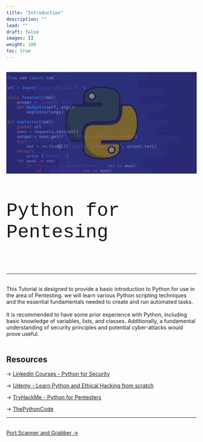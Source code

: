 ```yaml
---
title: "Introduction"
description: ""
lead: ""
draft: false
images: []
weight: 100
toc: true
---
```


<br>
<div class="img-border">
  <img src="pythonpentesting.png"/>
</div>
<br>
<p style="font-family: Courier New; font-size: 50px">Python for Pentesing</p>

<br>

---

<br>
This Tutorial is designed to provide a basic introduction to Python for use in the area of Pentesting. we will learn various Python scripting techniques and the essential fundamentals needed to create and run automated tasks. 
<br><br>
It is recommended to have some prior experience with Python, including basic knowledge of variables, lists, and classes. Additionally, a fundamental understanding of security principles and potential cyber-attacks would prove useful.
<br><br>

 ## Resources

&rarr; <a href="https://www.linkedin.com/learning/python-for-security/python-for-security?autoplay=true&u=102947196" target="_blank">Linkedin Courses - Python for Security</a>

&rarr; <a href="https://bit.ly/EthicalHackingPython" target="_blank">Udemy - Learn Python and Ethical Hacking from scratch</a>

&rarr; <a href="https://tryhackme.com/room/pythonforcybersecurity" target="_blank">TryHackMe - Python for Pentesters</a>

&rarr; <a href="https://www.thepythoncode.com" target="_blank">ThePythonCode</a>

---

<br>
 <a href="/docs/tutorials/pythonpentesting/portscanner/">Port Scanner and Grabber &rarr;</a>
 <br>

